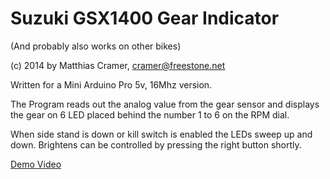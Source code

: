 # Suzuki GSX1400 Gear Indicator

(And probably also works on other bikes)

(c) 2014 by Matthias Cramer, cramer@freestone.net


Written for a Mini Arduino Pro 5v, 16Mhz version.

The Program reads out the analog value from the gear
sensor and displays the gear on 6 LED placed behind
the number 1 to 6 on the RPM dial.

When side stand is down or kill switch is enabled the
LEDs sweep up and down. Brightens can be controlled
by pressing the right button shortly.

[Demo Video](http://youtu.be/JCtJ_5s6Wjk)

